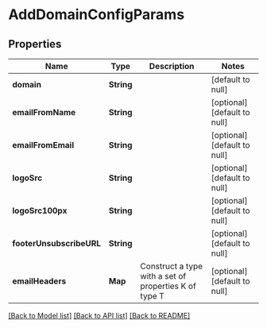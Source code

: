 # AddDomainConfigParams
## Properties

| Name | Type | Description | Notes |
|------------ | ------------- | ------------- | -------------|
| **domain** | **String** |  | [default to null] |
| **emailFromName** | **String** |  | [optional] [default to null] |
| **emailFromEmail** | **String** |  | [optional] [default to null] |
| **logoSrc** | **String** |  | [optional] [default to null] |
| **logoSrc100px** | **String** |  | [optional] [default to null] |
| **footerUnsubscribeURL** | **String** |  | [optional] [default to null] |
| **emailHeaders** | **Map** | Construct a type with a set of properties K of type T | [optional] [default to null] |

[[Back to Model list]](../README.md#documentation-for-models) [[Back to API list]](../README.md#documentation-for-api-endpoints) [[Back to README]](../README.md)

